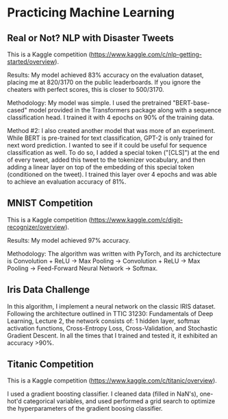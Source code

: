 # Practicing Machine Learning

## Real or Not? NLP with Disaster Tweets
This is a Kaggle competition (https://www.kaggle.com/c/nlp-getting-started/overview).

Results: My model achieved 83% accuracy on the evaluation dataset, placing me at 820/3170 on the public leaderboards. If you ignore the cheaters with perfect scores, this is closer to 500/3170.

Methodology: My model was simple. I used the pretrained "BERT-base-cased" model provided in the Transformers package along with a sequence classification head. I trained it with 4 epochs on 90% of the training data.

Method #2: I also created another model that was more of an experiment. While BERT is pre-trained for text classification, GPT-2 is only trained for next word prediction. I wanted to see if it could be useful for sequence classification as well. To do so, I added a special token ("[CLS]") at the end of every tweet, added this tweet to the tokenizer vocabulary, and then adding a linear layer on top of the embedding of this special token (conditioned on the tweet). I trained this layer over 4 epochs and was able to achieve an evaluation accuracy of 81%.

## MNIST Competition
This is a Kaggle competition (https://www.kaggle.com/c/digit-recognizer/overview).

Results: My model achieved 97% accuracy.

Methodology: The algorithm was written with PyTorch, and its archictecture is Convolution + ReLU -> Max Pooling -> Convolution + ReLU -> Max Pooling -> Feed-Forward Neural Network -> Softmax.

## Iris Data Challenge 

In this algorithm, I implement a neural network on the classic IRIS dataset. Following the architecture outlined in TTIC 31230: Fundamentals of Deep Learning, Lecture 2, the network consists of: 1 hidden layer, softmax activation functions, Cross-Entropy Loss, Cross-Validation, and Stochastic Gradient Descent. In all the times that I trained and tested it, it exhibited an accuracy >90%.

## Titanic Competition
This is a Kaggle competition (https://www.kaggle.com/c/titanic/overview). 

I used a gradient boosting classifier. I cleaned data (filled in NaN's), one-hot'd categorical variables, and used performed a grid search to optimize the hyperparameters of the gradient boosing classifier.


